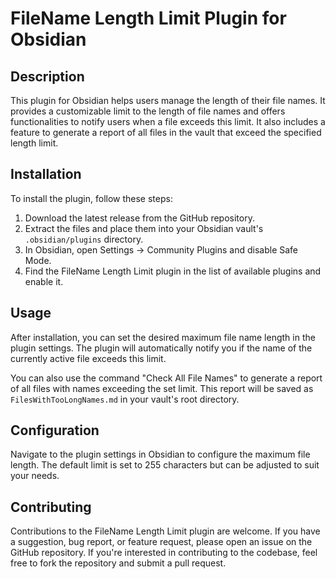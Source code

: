 # FileName Length Limit Plugin for Obsidian

## Description
This plugin for Obsidian helps users manage the length of their file names. It provides a customizable limit to the length of file names and offers functionalities to notify users when a file exceeds this limit. It also includes a feature to generate a report of all files in the vault that exceed the specified length limit.

## Installation
To install the plugin, follow these steps:
1. Download the latest release from the GitHub repository.
2. Extract the files and place them into your Obsidian vault's `.obsidian/plugins` directory.
3. In Obsidian, open Settings → Community Plugins and disable Safe Mode.
4. Find the FileName Length Limit plugin in the list of available plugins and enable it.

## Usage
After installation, you can set the desired maximum file name length in the plugin settings. The plugin will automatically notify you if the name of the currently active file exceeds this limit. 

You can also use the command "Check All File Names" to generate a report of all files with names exceeding the set limit. This report will be saved as `FilesWithTooLongNames.md` in your vault's root directory.

## Configuration
Navigate to the plugin settings in Obsidian to configure the maximum file length. The default limit is set to 255 characters but can be adjusted to suit your needs.

## Contributing
Contributions to the FileName Length Limit plugin are welcome. If you have a suggestion, bug report, or feature request, please open an issue on the GitHub repository. If you're interested in contributing to the codebase, feel free to fork the repository and submit a pull request.